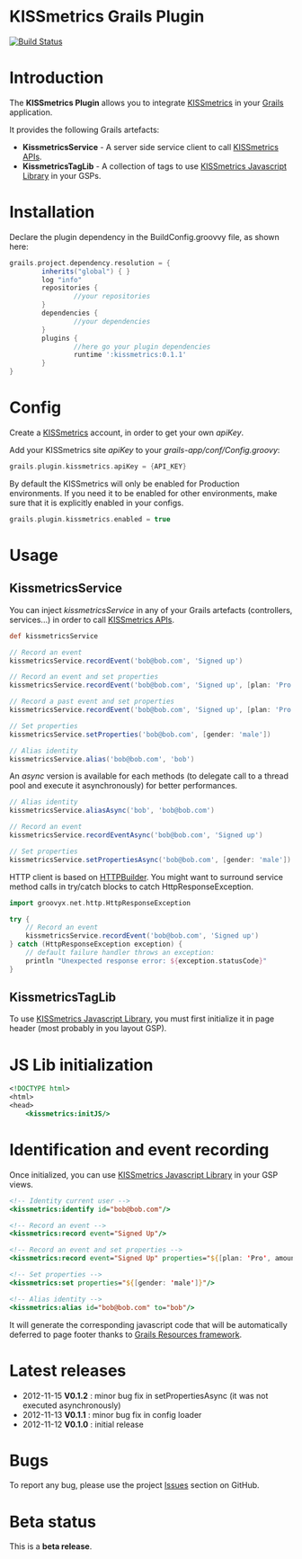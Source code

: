 KISSmetrics Grails Plugin
=========================

[![Build Status](https://buildhive.cloudbees.com/job/benorama/job/grails-kissmetrics/badge/icon)](https://buildhive.cloudbees.com/job/benorama/job/grails-kissmetrics/)

# Introduction

The **KISSmetrics Plugin** allows you to integrate [KISSmetrics](http://www.kissmetrics.com) in your [Grails](http://grails.org) application.

It provides the following Grails artefacts:
* **KissmetricsService** - A server side service client to call [KISSmetrics APIs](http://support.kissmetrics.com/apis/specifications).
* **KissmetricsTagLib** - A collection of tags to use [KISSmetrics Javascript Library](http://support.kissmetrics.com/apis/javascript) in your GSPs.


# Installation

Declare the plugin dependency in the BuildConfig.groovvy file, as shown here:

```groovy
grails.project.dependency.resolution = {
		inherits("global") { }
		log "info"
		repositories {
				//your repositories
		}
		dependencies {
				//your dependencies
		}
		plugins {
				//here go your plugin dependencies
				runtime ':kissmetrics:0.1.1'
		}
}
```


# Config

Create a [KISSmetrics](http://www.kissmetrics.com) account, in order to get your own _apiKey_.

Add your KISSmetrics site _apiKey_ to your _grails-app/conf/Config.groovy_:

```groovy
grails.plugin.kissmetrics.apiKey = {API_KEY}
```
By default the KISSmetrics will only be enabled for Production environments.  If you need it to be enabled for other environments, make sure that it is explicitly enabled in your configs.

```groovy
grails.plugin.kissmetrics.enabled = true
```


# Usage

## KissmetricsService

You can inject _kissmetricsService_ in any of your Grails artefacts (controllers, services...) in order to call [KISSmetrics APIs](http://support.kissmetrics.com/apis/specifications).

```groovy
def kissmetricsService

// Record an event
kissmetricsService.recordEvent('bob@bob.com', 'Signed up')

// Record an event and set properties
kissmetricsService.recordEvent('bob@bob.com', 'Signed up', [plan: 'Pro', amount: 99.95])

// Record a past event and set properties
kissmetricsService.recordEvent('bob@bob.com', 'Signed up', [plan: 'Pro', amount: 99.95], (new Date() - 10).time)

// Set properties
kissmetricsService.setProperties('bob@bob.com', [gender: 'male'])

// Alias identity
kissmetricsService.alias('bob@bob.com', 'bob')
```

An *async* version is available for each methods (to delegate call to a thread pool and execute it asynchronously) for better performances.

```groovy
// Alias identity
kissmetricsService.aliasAsync('bob', 'bob@bob.com')

// Record an event
kissmetricsService.recordEventAsync('bob@bob.com', 'Signed up')

// Set properties
kissmetricsService.setPropertiesAsync('bob@bob.com', [gender: 'male'])
```
HTTP client is based on [HTTPBuilder](http://groovy.codehaus.org/modules/http-builder).
You might want to surround service method calls in try/catch blocks to catch HttpResponseException.

```groovy
import groovyx.net.http.HttpResponseException

try {
    // Record an event
    kissmetricsService.recordEvent('bob@bob.com', 'Signed up')
} catch (HttpResponseException exception) {
    // default failure handler throws an exception:
    println "Unexpected response error: ${exception.statusCode}"
}
```

## KissmetricsTagLib

To use [KISSmetrics Javascript Library](http://support.kissmetrics.com/apis/javascript), you must first initialize it in page header (most probably in you layout GSP).

# JS Lib initialization

```jsp
<!DOCTYPE html>
<html>
<head>
    <kissmetrics:initJS/>
```

# Identification and event recording

Once initialized, you can use [KISSmetrics Javascript Library](http://support.kissmetrics.com/apis/javascript) in your GSP views.

```jsp
<!-- Identity current user -->
<kissmetrics:identify id="bob@bob.com"/>

<!-- Record an event -->
<kissmetrics:record event="Signed Up"/>

<!-- Record an event and set properties -->
<kissmetrics:record event="Signed Up" properties="${[plan: 'Pro', amount: 99.95]}"/>

<!-- Set properties -->
<kissmetrics:set properties="${[gender: 'male']}"/>

<!-- Alias identity -->
<kissmetrics:alias id="bob@bob.com" to="bob"/>
```

It will generate the corresponding javascript code that will be automatically deferred to page footer thanks to [Grails Resources framework](https://github.com/grails-plugins/grails-resources).


# Latest releases

* 2012-11-15 **V0.1.2** : minor bug fix in setPropertiesAsync (it was not executed asynchronously)
* 2012-11-13 **V0.1.1** : minor bug fix in config loader
* 2012-11-12 **V0.1.0** : initial release

# Bugs

To report any bug, please use the project [Issues](http://github.com/benorama/grails-kissmetrics/issues) section on GitHub.


# Beta status

This is a **beta release**.
